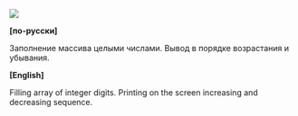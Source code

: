 ![](https://raw.githubusercontent.com/dsiberia9s/ELTEX_School/main/Day%201/2/screenshot.png)

**[по-русски]**

Заполнение массива целыми числами. Вывод в порядке возрастания и убывания.

**[English]**

Filling array of integer digits. Printing on the screen increasing and decreasing sequence.